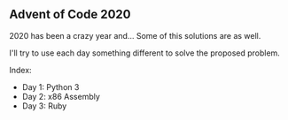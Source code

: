 ## Advent of Code 2020
2020 has been a crazy year and... Some of this solutions are as well.

I'll try to use each day something different to solve the proposed problem.

Index:
- Day 1: Python 3
- Day 2: x86 Assembly
- Day 3: Ruby
